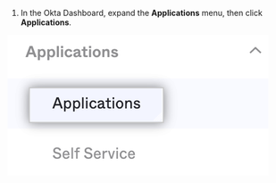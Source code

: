 1. In the Okta Dashboard, expand the **Applications** menu, then click **Applications**.

  !["Applications" menu navigation](/assets/images/help/saml/okta-ae-add-application.png)
